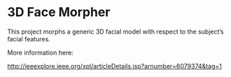 # 3D Face Morpher

This project morphs a generic 3D facial model with respect to the subject’s facial features.

More information here:

http://ieeexplore.ieee.org/xpl/articleDetails.jsp?arnumber=6079374&tag=1